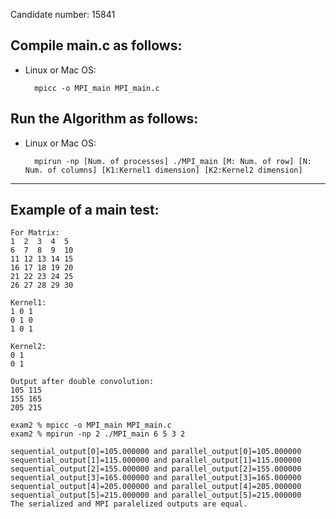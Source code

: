 Candidate number: 15841


## Compile main.c as follows:

- Linux or Mac OS:

        mpicc -o MPI_main MPI_main.c


## Run the Algorithm as follows:

- Linux or Mac OS:

        mpirun -np [Num. of processes] ./MPI_main [M: Num. of row] [N: Num. of columns] [K1:Kernel1 dimension] [K2:Kernel2 dimension]

____


## Example of a main test:
```
For Matrix:
1  2  3  4  5
6  7  8  9  10
11 12 13 14 15
16 17 18 19 20
21 22 23 24 25
26 27 28 29 30

Kernel1:
1 0 1
0 1 0
1 0 1

Kernel2:
0 1 
0 1

Output after double convolution:
105 115
155 165
205 215
```

```
exam2 % mpicc -o MPI_main MPI_main.c
exam2 % mpirun -np 2 ./MPI_main 6 5 3 2

sequential_output[0]=105.000000 and parallel_output[0]=105.000000
sequential_output[1]=115.000000 and parallel_output[1]=115.000000
sequential_output[2]=155.000000 and parallel_output[2]=155.000000
sequential_output[3]=165.000000 and parallel_output[3]=165.000000
sequential_output[4]=205.000000 and parallel_output[4]=205.000000
sequential_output[5]=215.000000 and parallel_output[5]=215.000000
The serialized and MPI paralelized outputs are equal.
```
